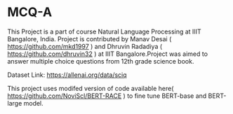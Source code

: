 # MCQ-A

This Project is a part of course Natural Language Processing at IIIT Bangalore, India. Project is contributed by Manav Desai ( https://github.com/mkd1997 ) and Dhruvin Radadiya ( https://github.com/dhruvin32 ) at IIIT Bangalore.Project was aimed to answer multiple choice questions from 12th grade science book.

Dataset Link: https://allenai.org/data/sciq

This project uses modifed version of code available here( https://github.com/NoviScl/BERT-RACE ) to fine tune BERT-base and BERT-large model.
